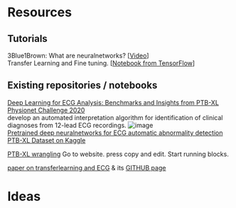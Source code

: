 
# Resources
## Tutorials
3Blue1Brown: What are neuralnetworks? [[Video](https://www.youtube.com/watch?v=aircAruvnKk)]  
Transfer Learning and Fine tuning. [[Notebook from TensorFlow](https://www.tensorflow.org/tutorials/images/transfer_learning)]


## Existing repositories / notebooks
[Deep Learning for ECG Analysis: Benchmarks and Insights from PTB-XL](https://github.com/helme/ecg_ptbxl_benchmarking)
[Physionet Challenge 2020](https://www.kaggle.com/code/bjoernjostein/physionet-challenge-2020)  
  develop an automated interpretation algorithm for identification of clinical diagnoses from 12-lead ECG recordings.
![image](https://user-images.githubusercontent.com/38263719/159794030-726a221a-35a3-4e59-a583-b0209220bf2b.png)  
[Pretrained deep neuralnetworks for ECG automatic abnormality detection](https://zenodo.org/record/3765717#.YjuEx-fMJhE)  
[PTB-XL Dataset on Kaggle](https://www.kaggle.com/datasets/khyeh0719/ptb-xl-dataset/code)

[PTB-XL wrangling](https://www.kaggle.com/code/khyeh0719/ptb-xl-dataset-wrangling) Go to website. press copy and edit. Start running blocks.


[paper on transferlearning and ECG](https://www.nature.com/articles/s41598-021-84374-8) & its [GITHUB page](https://github.com/kweimann/ecg-transfer-learning)
# Ideas
